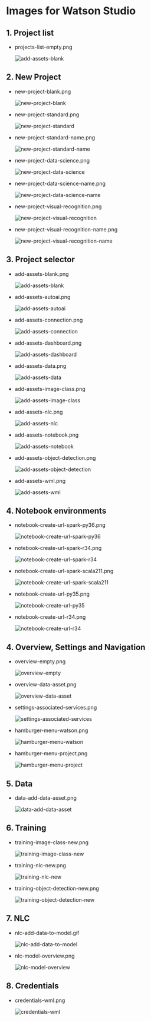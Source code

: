 # Images for Watson Studio

## 1. Project list

* projects-list-empty.png

  ![add-assets-blank](projects-list-empty.png)

## 2. New Project

* new-project-blank.png

  ![new-project-blank](new-project-blank.png)

* new-project-standard.png

  ![new-project-standard](new-project-standard.png)

* new-project-standard-name.png

  ![new-project-standard-name](new-project-standard-name.png)

* new-project-data-science.png

  ![new-project-data-science](new-project-data-science.png)

* new-project-data-science-name.png

  ![new-project-data-science-name](new-project-data-science-name.png)

* new-project-visual-recognition.png

  ![new-project-visual-recognition](new-project-visual-recognition.png)

* new-project-visual-recognition-name.png

  ![new-project-visual-recognition-name](new-project-visual-recognition-name.png)

## 3. Project selector

* add-assets-blank.png

  ![add-assets-blank](add-assets-blank.png)

* add-assets-autoai.png

  ![add-assets-autoai](add-assets-autoai.png)

* add-assets-connection.png

  ![add-assets-connection](add-assets-connection.png)

* add-assets-dashboard.png

  ![add-assets-dashboard](add-assets-dashboard.png)

* add-assets-data.png

  ![add-assets-data](add-assets-data.png)

* add-assets-image-class.png

  ![add-assets-image-class](add-assets-image-class.png)

* add-assets-nlc.png

  ![add-assets-nlc](add-assets-nlc.png)

* add-assets-notebook.png

  ![add-assets-notebook](add-assets-notebook.png)

* add-assets-object-detection.png

  ![add-assets-object-detection](add-assets-object-detection.png)

* add-assets-wml.png

  ![add-assets-wml](add-assets-wml.png)

## 4. Notebook environments

* notebook-create-url-spark-py36.png

  ![notebook-create-url-spark-py36](notebook-create-url-spark-py36.png)

* notebook-create-url-spark-r34.png

  ![notebook-create-url-spark-r34](notebook-create-url-spark-r34.png)

* notebook-create-url-spark-scala211.png

  ![notebook-create-url-spark-scala211](notebook-create-url-spark-scala211.png)

* notebook-create-url-py35.png

  ![notebook-create-url-py35](notebook-create-url-py35.png)

* notebook-create-url-r34.png

  ![notebook-create-url-r34](notebook-create-url-r34.png)

## 4. Overview, Settings and Navigation

* overview-empty.png

  ![overview-empty](overview-empty.png)

* overview-data-asset.png

  ![overview-data-asset](overview-data-asset.png)

* settings-associated-services.png

  ![settings-associated-services](settings-associated-services.png)

* hamburger-menu-watson.png

  ![hamburger-menu-watson](hamburger-menu-watson.png)

* hamburger-menu-project.png

  ![hamburger-menu-project](hamburger-menu-project.png)

## 5. Data

* data-add-data-asset.png

  ![data-add-data-asset](data-add-data-asset.png)

## 6. Training

* training-image-class-new.png

  ![training-image-class-new](training-image-class-new.png)

* training-nlc-new.png

  ![training-nlc-new](training-nlc-new.png)

* training-object-detection-new.png

  ![training-object-detection-new](training-object-detection-new.png)


## 7. NLC

* nlc-add-data-to-model.gif

  ![nlc-add-data-to-model](nlc-add-data-to-model.gif)

* nlc-model-overview.png

  ![nlc-model-overview](nlc-model-overview.png)

## 8. Credentials

* credentials-wml.png

  ![credentials-wml](credentials-wml.png)
